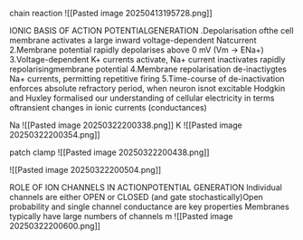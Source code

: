 
chain reaction
![[Pasted image 20250413195728.png]]


IONIC BASIS OF ACTION POTENTIALGENERATION
.Depolarisation ofthe cell membrane activates a large inward voltage-dependent Natcurrent
2.Membrane potential rapidly depolarises above 0 mV (Vm -> ENa+)
3.Voltage-dependent K+ currents activate, Na+ current inactivates rapidly repolarisingmembrane potential
4.Membrane repolarisation de-inactiygtes Na+ currents, permitting repetitive firing
5.Time-course of de-inactivation enforces absolute refractory period, when neuron isnot excitable
Hodgkin and Huxley formalised our understanding of cellular electricity in terms oftransient changes in ionic currents (conductances)



Na
			![[Pasted image 20250322200338.png]]
K
			![[Pasted image 20250322200354.png]]




patch clamp
			![[Pasted image 20250322200438.png]]




![[Pasted image 20250322200504.png]]


ROLE OF ION CHANNELS IN ACTIONPOTENTIAL GENERATION
lndividual channels are either OPEN or CLOSED (and gate stochastically)Open probability and single channel conductance are key properties
Membranes typically have large numbers of channels
m
![[Pasted image 20250322200600.png]]
